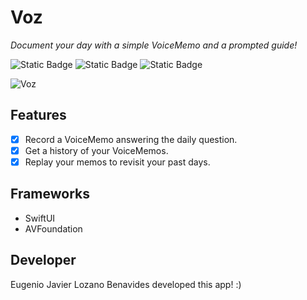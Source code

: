 # Voz

_Document your day with a simple VoiceMemo and a prompted guide!_  

![Static Badge](https://img.shields.io/badge/version-v1.0.1-white)
![Static Badge](https://img.shields.io/badge/platform-iOS%20iPadOS%20-white)
![Static Badge](https://img.shields.io/badge/built%20with-SwiftUI-white)

![Voz](Assets/Artboard)



## Features
- [x] Record a VoiceMemo answering the daily question.
- [x] Get a history of your VoiceMemos.
- [x] Replay your memos to revisit your past days.

## Frameworks
- SwiftUI
- AVFoundation

## Developer
Eugenio Javier Lozano Benavides developed this app! :)
